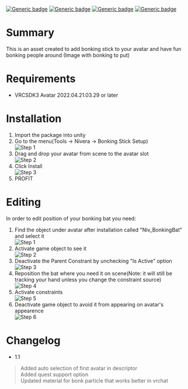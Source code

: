[![Generic badge](https://img.shields.io/badge/Unity-2019.4.31f1-informational.svg)](https://unity3d.com/unity/whats-new/2019.4.31)
[![Generic badge](https://img.shields.io/badge/SDK-AvatarSDK3-informational.svg)](https://vrchat.com/home/download)
[![Generic badge](https://img.shields.io/badge/License-MIT-informational.svg)](https://github.com/meriler98/vrchat_avatar_bonking_stick/blob/main/LICENSE)
[![Generic badge](https://img.shields.io/github/downloads/meriler98/vrchat_avatar_bonking_stick/total?label=Downloads)](https://github.com/meriler98/vrchat_avatar_bonking_stick/releases/latest)

# Summary
This is an asset created to add bonking stick to your avatar and have fun bonking people around
(Image with bonking to put)

# Requirements
- VRCSDK3 Avatar 2022.04.21.03.29 or later

# Installation
1. Import the package into unity  
2. Go to the menu(Tools -> Nivera -> Bonking Stick Setup)  
![Step 1](https://raw.githubusercontent.com/meriler98/vrchat_avatar_bonking_stick/main/Images/Install_Step_1.png)  
3. Drag and drop your avatar from scene to the avatar slot  
![Step 2](https://raw.githubusercontent.com/meriler98/vrchat_avatar_bonking_stick/main/Images/Install_Step_2.png)  
4. Click Install  
![Step 3](https://raw.githubusercontent.com/meriler98/vrchat_avatar_bonking_stick/main/Images/Install_Step_3.png)  
5. PROFIT  
  
# Editing
In order to edit position of your bonking bat you need:  
1. Find the object under avatar after installation called "Niv_BonkingBat" and select it  
![Step 1](https://raw.githubusercontent.com/meriler98/vrchat_avatar_bonking_stick/main/Images/Position_editting_Step_1.png)  
2. Activate game object to see it  
![Step 2](https://raw.githubusercontent.com/meriler98/vrchat_avatar_bonking_stick/main/Images/Position_editting_Step_2.png)  
3. Deactivate the Parent Constrant by unchecking "Is Active" option  
![Step 3](https://raw.githubusercontent.com/meriler98/vrchat_avatar_bonking_stick/main/Images/Position_editting_Step_3.png)  
4. Reposition the bat where you need it on scene(Note: it will still be tracking your hand unless you change the constraint source)  
![Step 4](https://raw.githubusercontent.com/meriler98/vrchat_avatar_bonking_stick/main/Images/Position_editting_Step_4.png)  
5.  Activate constraints  
![Step 5](https://raw.githubusercontent.com/meriler98/vrchat_avatar_bonking_stick/main/Images/Position_editting_Step_5.png)  
6. Deactivate game object to avoid it from appearing on avatar's appearence  
![Step 6](https://raw.githubusercontent.com/meriler98/vrchat_avatar_bonking_stick/main/Images/Position_editting_Step_6.png)  
  
# Changelog  

- 1.1  
> Added auto selection of first avatar in descriptor  
> Added quest support option  
> Updated material for bonk particle that works better in vrchat  
